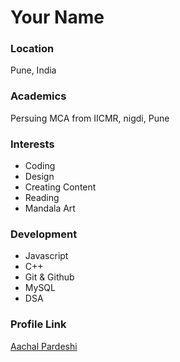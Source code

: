 # Your Name

### Location

Pune, India

### Academics

Persuing MCA from IICMR, nigdi, Pune
### Interests

- Coding
- Design
- Creating Content
- Reading
- Mandala Art

### Development

- Javascript
- C++
- Git & Github
- MySQL
- DSA

### Profile Link

[Aachal Pardeshi](https://github.com/aachal28)